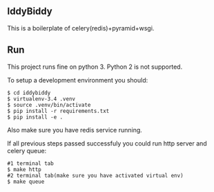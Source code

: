IddyBiddy
------
This is a boilerplate of celery(redis)+pyramid+wsgi.

## Run
This project runs fine on python 3. Python 2 is not supported.

To setup a development environment you should:
```
$ cd iddybiddy
$ virtualenv-3.4 .venv
$ source .venv/bin/activate
$ pip install -r requirements.txt
$ pip install -e .
```

Also make sure you have redis service running.

If all previous steps passed successfuly you could run http server and celery queue:
```
#1 terminal tab
$ make http
#2 terminal tab(make sure you have activated virtual env)
$ make queue
```
